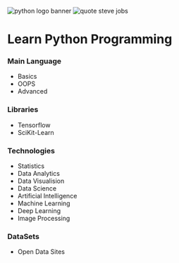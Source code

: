 ![python logo banner](https://user-images.githubusercontent.com/2780145/34919838-1718c52a-f98f-11e7-864f-861ae749b1aa.png)
![quote steve jobs](https://user-images.githubusercontent.com/2780145/34920375-c5d08992-f997-11e7-8ffb-3e35417f707d.png)

# Learn Python Programming

### Main Language
- Basics
- OOPS
- Advanced

### Libraries

- Tensorflow 
- SciKit-Learn

### Technologies

- Statistics
- Data Analytics
- Data Visualision
- Data Science
- Artificial Intelligence 
- Machine Learning 
- Deep Learning
- Image Processing 

### DataSets
- Open Data Sites

